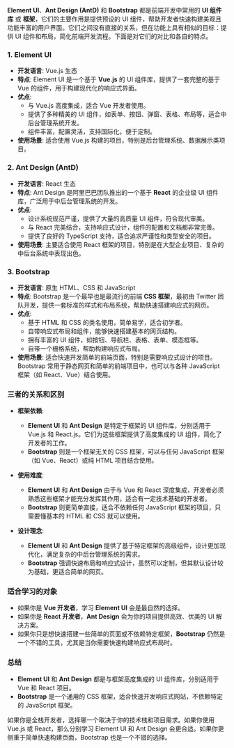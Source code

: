 **Element UI**、**Ant Design (AntD)** 和 **Bootstrap** 都是前端开发中常用的 **UI 组件库** 或 **框架**，它们的主要作用是提供预设的 UI 组件，帮助开发者快速构建美观且功能丰富的用户界面。它们之间没有直接的关系，但在功能上具有相似的目标：提供 UI 组件和布局，简化前端开发流程。下面是对它们的对比和各自的特点。

### 1. **Element UI**
   - **开发语言**: Vue.js 生态
   - **特点**: Element UI 是一个基于 **Vue.js** 的 UI 组件库，提供了一套完整的基于 Vue 的组件，用于构建现代化的响应式界面。
   - **优点**:
     - 与 Vue.js 高度集成，适合 Vue 开发者使用。
     - 提供了多种精美的 UI 组件，如表单、按钮、弹窗、表格、布局等，适合中后台管理系统开发。
     - 组件丰富，配置灵活，支持国际化，便于定制。
   - **使用场景**: 适合使用 Vue.js 构建的项目，特别是后台管理系统、数据展示类项目。

### 2. **Ant Design (AntD)**
   - **开发语言**: React 生态
   - **特点**: Ant Design 是阿里巴巴团队推出的一个基于 **React** 的企业级 UI 组件库，广泛用于中后台管理系统的开发。
   - **优点**:
     - 设计系统规范严谨，提供了大量的高质量 UI 组件，符合现代审美。
     - 与 React 完美结合，支持响应式设计，组件的配置和文档都非常完善。
     - 提供了良好的 TypeScript 支持，适合追求严谨性和类型安全的项目。
   - **使用场景**: 主要适合使用 React 框架的项目，特别是在大型企业项目、复杂的中后台系统中表现出色。

### 3. **Bootstrap**
   - **开发语言**: 原生 HTML、CSS 和 JavaScript
   - **特点**: Bootstrap 是一个最早也是最流行的前端 **CSS 框架**，最初由 Twitter 团队开发，提供一套标准的样式和布局系统，帮助快速搭建响应式的网页。
   - **优点**:
     - 基于 HTML 和 CSS 的类名使用，简单易学，适合初学者。
     - 自带响应式布局和组件，能够快速搭建基本的网页结构。
     - 拥有丰富的 UI 组件，如按钮、导航栏、表格、表单、模态框等。
     - 自带一个栅格系统，帮助构建响应式布局。
   - **使用场景**: 适合快速开发简单的前端页面，特别是需要响应式设计的项目。Bootstrap 常用于静态网页和简单的前端项目中，也可以与各种 JavaScript 框架（如 React、Vue）结合使用。

### **三者的关系和区别**
   - **框架依赖**: 
     - **Element UI** 和 **Ant Design** 是特定于框架的 UI 组件库，分别适用于 Vue.js 和 React.js。它们为这些框架提供了高度集成的 UI 组件，简化了开发者的工作。
     - **Bootstrap** 则是一个框架无关的 CSS 框架，可以与任何 JavaScript 框架（如 Vue、React）或纯 HTML 项目结合使用。
   
   - **使用难度**:
     - **Element UI** 和 **Ant Design** 由于与 Vue 和 React 深度集成，开发者必须熟悉这些框架才能充分发挥其作用，适合有一定技术基础的开发者。
     - **Bootstrap** 则更简单直接，适合不依赖任何 JavaScript 框架的项目，只需要懂基本的 HTML 和 CSS 就可以使用。

   - **设计理念**:
     - **Element UI** 和 **Ant Design** 提供了基于特定框架的高级组件，设计更加现代化，满足复杂的中后台管理系统的需求。
     - **Bootstrap** 强调快速布局和响应式设计，虽然可以定制，但其默认设计较为基础，更适合简单的网页。

### **适合学习的对象**
   - 如果你是 **Vue 开发者**，学习 **Element UI** 会是最自然的选择。
   - 如果你是 **React 开发者**，**Ant Design** 会为你的项目提供高效、优美的 UI 解决方案。
   - 如果你只是想快速搭建一些简单的页面或不依赖特定框架，**Bootstrap** 仍然是一个不错的工具，尤其是当你需要快速构建响应式布局时。

### **总结**
- **Element UI** 和 **Ant Design** 都是与框架高度集成的 UI 组件库，分别适用于 Vue 和 React 项目。
- **Bootstrap** 是一个通用的 CSS 框架，适合快速开发响应式网站，不依赖特定的 JavaScript 框架。
  
如果你是全栈开发者，选择哪一个取决于你的技术栈和项目需求。如果你使用 Vue.js 或 React，那么分别学习 Element UI 和 Ant Design 会更合适。如果你更侧重于简单快速构建页面，Bootstrap 也是一个不错的选择。
